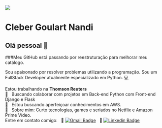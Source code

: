 <img width="auto" src="https://img.cpapracticeadvisor.com/files/base/cygnus/cpa/image/2011/08/thomson_reuters_logo_10314252.png?auto=format&w=720">

# Cleber Goulart Nandi

## Olá pessoal 👋
###Meu GitHub está passando por reestruturação para melhorar meu catálogo.

Sou apaixonado por resolver problemas utilizando a programação.
Sou um FullStack Developer atualmente especializado em Python. :computer:

 Estou trabalhando na **Thomson Reuters**
 <br/> 🧡 &nbsp; Buscando colaborar com projetos em Back-end Python com Front-end Django e Flask
 <br/> 🧡 &nbsp; Estou buscando aperfeiçoar conhecimentos em AWS.
 <br/> 💬  &nbsp; Sobre mim: Curto tecnologias, games e seriados no Netflix e Amazon Prime Vídeo. 
 <br/> Entre em contato comigo: 
 &nbsp; :email: [![Gmail Badge](https://img.shields.io/badge/-cleber.nandi@gmail.com-c14438?style=flat-square&logo=Gmail&logoColor=white&link=mailto:cleber.nandi@gmail.com)](mailto:cleber.nandi@gmail.com) 
 &nbsp; :page_facing_up: [![Linkedin Badge](https://img.shields.io/badge/Linkedin-Cleber.Nandi-blue)](https://www.linkedin.com/in/clebernandi/)
